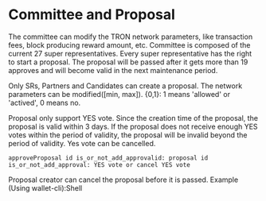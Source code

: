 # Committee and Proposal

The committee can modify the TRON network parameters, like transaction fees, block producing reward amount, etc. Committee is composed of the current 27 super representatives. Every super representative has the right to start a proposal. The proposal will be passed after it gets more than 19 approves and will become valid in the next maintenance period.

Only SRs, Partners and Candidates can create a proposal. The network parameters can be modified\(\[min, max\]\). {0,1}: 1 means 'allowed' or 'actived', 0 means no.

Proposal only support YES vote. Since the creation time of the proposal, the proposal is valid within 3 days. If the proposal does not receive enough YES votes within the period of validity, the proposal will be invalid beyond the period of validity. Yes vote can be cancelled.

```text
approveProposal id is_or_not_add_approvalid: proposal id  is_or_not_add_approval: YES vote or cancel YES vote
```

Proposal creator can cancel the proposal before it is passed. Example \(Using wallet-cli\):Shell

